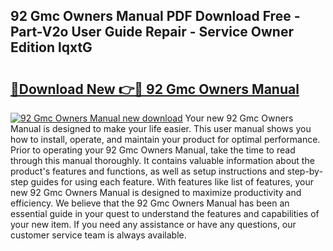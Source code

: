 ## 92 Gmc Owners Manual PDF Download Free - Part-V2o User Guide Repair - Service Owner Edition lqxtG

# <h2><a href="http://bc48284.oget.top/?id=92+Gmc+Owners+Manual">🔗Download New 👉🔴 92 Gmc Owners Manual</a></h2>

[![92 Gmc Owners Manual new download](https://i.imgur.com/5g1atiW.png)](http://bc48284.oget.top/?id=92+Gmc+Owners+Manual)
Your new 92 Gmc Owners Manual is designed to make your life easier. This user manual shows you how to install, operate, and maintain your product for optimal performance. Prior to operating your 92 Gmc Owners Manual, take the time to read through this manual thoroughly. It contains valuable information about the product's features and functions, as well as setup instructions and step-by-step guides for using each feature. With features like list of features, your new 92 Gmc Owners Manual is designed to maximize productivity and efficiency. We believe that the 92 Gmc Owners Manual has been an essential guide in your quest to understand the features and capabilities of your new item. If you need any assistance or have any questions, our customer service team is always available.
